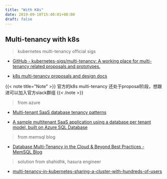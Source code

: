 ```yaml
---
title: "With K8s"
date: 2019-09-10T15:40:01+08:00
draft: false
---
```


## Multi-tenancy with k8s


> kubernetes multi-tenancy official sigs

* [GitHub - kubernetes-sigs/multi-tenancy: A working place for multi-tenancy related proposals and prototypes.](https://github.com/kubernetes-sigs/multi-tenancy)

* [k8s multi-tenancy proposals and design docs](https://github.com/kubernetes-sigs/multi-tenancy/blob/master/docs/links.md)

{{< note title="Note" >}}
官方的k8s multi-tenancy 还处于proposal阶段，想跟进可以加入官方slack群组
{{< /note >}}

> from azure

* [Multi-tenant SaaS database tenancy patterns](https://docs.microsoft.com/en-us/azure/sql-database/saas-tenancy-app-design-patterns)

* [A sample multitenant SaaS application using a database per tenant model, built on Azure SQL Database](https://github.com/microsoft/WingtipTicketsSaaS-DbPerTenant)

> from memsql blog

* [Database Multi-Tenancy in the Cloud & Beyond Best Practices - MemSQL Blog](https://www.memsql.com/blog/database-multi-tenancy-in-the-cloud-and-beyond/)


> solution from shahidhk, hasura engineer

* [multi-tenancy-in-kubernetes-sharing-a-cluster-with-hundreds-of-users](https://speakerdeck.com/shahidhk/multi-tenancy-in-kubernetes-sharing-a-cluster-with-hundreds-of-users) 


